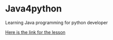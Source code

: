 # Java4python

Learning Java programming for python developer

[Here is the link for the lesson](https://runestone.academy/runestone/books/published/java4python/index.html)